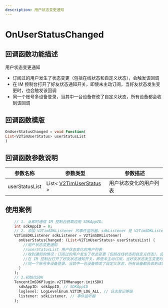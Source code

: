 ```yaml
---
description: 用户状态变更通知
---
```


# OnUserStatusChanged

## 回调函数功能描述

用户状态变更通知

* 订阅过的用户发生了状态变更（包括在线状态和自定义状态），会触发该回调
* 在 IM 控制台打开了好友状态通知开关，即使未主动订阅，当好友状态发生变更时，也会触发该回调
* 同一个账号多设备登录，当其中一台设备修改了自定义状态，所有设备都会收到该回调

## 回调函数模版

```dart
OnUserStatusChanged = void Function(
List<V2TimUserStatus> userStatusList
)
```

## 回调函数参数说明

| 参数名称           | 参数类型                                                                | 参数描述        |
| -------------- | ------------------------------------------------------------------- | ----------- |
| userStatusList | List< [V2TimUserStatus](../guan-jian-lei/user/v2timuserstatus.md) > | 用户状态变化的用户列表 |

## 使用案例

```dart
    // 1. 从即时通信 IM 控制台获取应用 SDKAppID。
    int sdkAppID = 0;
    // 2. 添加 V2TimSDKListener 的事件监听器，sdkListener 是 V2TimSDKListener 的实现类
    V2TimSDKListener sdkListener = V2TimSDKListener(
      onUserStatusChanged: (List<V2TimUserStatus> userStatusList) {
        //用户状态变更通知
        //userStatusList 用户状态变化的用户列表
        //收到通知的情况：订阅过的用户发生了状态变更（包括在线状态和自定义状态），会触发该回调
        //在 IM 控制台打开了好友状态通知开关，即使未主动订阅，当好友状态发生变更时，也会触发该回调
        //同一个账号多设备登录，当其中一台设备修改了自定义状态，所有设备都会收到该回调
      }
    );
    // 3.初始化SDK
    TencentImSDKPlugin.v2TIMManager.initSDK(
      sdkAppID: sdkAppID, // SDKAppID
      loglevel: LogLevelEnum.V2TIM_LOG_ALL, // 日志登记等级
      listener: sdkListener, // 事件监听器
    );

```
